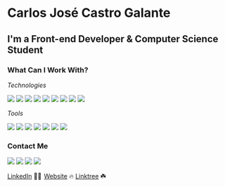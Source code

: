 <h1>Carlos José Castro Galante</h1>
<h2>I'm a Front-end Developer & Computer Science Student</h2>
<h3>What Can I Work With?</h3>
<div class="img-skills">
  <div class="technologies">
    <p><em>Technologies</em></p>
  <img src="https://img.shields.io/badge/HTML5-E34F26?style=for-the-badge&logo=html5&logoColor=white"/>
  <img src="https://img.shields.io/badge/CSS3-1572B6?style=for-the-badge&logo=css3&logoColor=white"/>
  <img src="https://img.shields.io/badge/JavaScript-F7DF1E?style=for-the-badge&logo=javascript&logoColor=black"/>
  <img src="https://img.shields.io/badge/Bootstrap-563D7C?style=for-the-badge&logo=bootstrap&logoColor=white"/>
  <img src="https://img.shields.io/badge/Angular-DD0031?style=for-the-badge&logo=angular&logoColor=white"/>
  <img src="https://img.shields.io/badge/React-20232A?style=for-the-badge&logo=react&logoColor=61DAFB"/>
  <img src="https://img.shields.io/badge/React_Router-CA4245?style=for-the-badge&logo=react-router&logoColor=white"/>
  <img src="https://img.shields.io/badge/styled--components-DB7093?style=for-the-badge&logo=styled-components&logoColor=white"/>
  <img src="https://img.shields.io/badge/Material--UI-0081CB?style=for-the-badge&logo=material-ui&logoColor=white"/>
  </div>
  
  <div class="tools"></div>
  <p><em>Tools</em></p>
  <img src="https://img.shields.io/badge/GIT-E44C30?style=for-the-badge&logo=git&logoColor=white"/>
  <img src="https://img.shields.io/badge/Bitbucket-0747a6?style=for-the-badge&logo=bitbucket&logoColor=white"/>
  <img src="https://img.shields.io/badge/Sourcetree-0052CC?style=for-the-badge&logo=Sourcetree&logoColor=white"/>
  <img src="https://img.shields.io/badge/Netlify-00C7B7?style=for-the-badge&logo=netlify&logoColor=white"/>
  <img src="https://img.shields.io/badge/Vercel-000000?style=for-the-badge&logo=vercel&logoColor=white"/>
  <img src="https://img.shields.io/badge/Slack-4A154B?style=for-the-badge&logo=slack&logoColor=white"/>
  <img src="https://img.shields.io/badge/Visual_Studio_Code-0078D4?style=for-the-badge&logo=visual%20studio%20code&logoColor=white"/>
</div>

<h3>Contact Me</h3>
<a href="https://carlosjcastrog.netlify.app"><img src="https://img.shields.io/badge/website-000000?style=for-the-badge&logo=About.me&logoColor=white"/></a>
<a href="mailto:hi.carlosjcastrog@gmail.com"><img src="https://img.shields.io/badge/Gmail-D14836?style=for-the-badge&logo=gmail&logoColor=white"/></a>
<a href="https://linktr.ee/carlosjcastrog"><img src="https://img.shields.io/badge/linktree-39E09B?style=for-the-badge&logo=linktree&logoColor=white"/></a>
<a href="https://www.linkedin.com/in/carlosjcastrog"><img src="https://img.shields.io/badge/LinkedIn-0077B5?style=for-the-badge&logo=linkedin&logoColor=white"/></a>

[LinkedIn](https://www.linkedin.com/in/carlosjcastrog/) 👨‍💻       [Website](https://carlosjcastrog.netlify.app/) 🔥       [Linktree](https://linktr.ee/carlosjcastrog) ☘️ 
